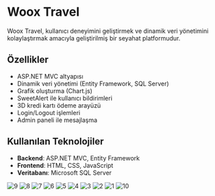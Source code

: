 # Woox Travel

Woox Travel, kullanıcı deneyimini geliştirmek ve dinamik veri yönetimini kolaylaştırmak amacıyla geliştirilmiş bir seyahat platformudur.

## Özellikler

- ASP.NET MVC altyapısı
- Dinamik veri yönetimi (Entity Framework, SQL Server)
- Grafik oluşturma (Chart.js)
- SweetAlert ile kullanıcı bildirimleri
- 3D kredi kartı ödeme arayüzü
- Login/Logout işlemleri
- Admin paneli ile mesajlaşma

## Kullanılan Teknolojiler

- **Backend**: ASP.NET MVC, Entity Framework
- **Frontend**: HTML, CSS, JavaScript
- **Veritabanı**: Microsoft SQL Server


![9](https://github.com/user-attachments/assets/6af05253-8c65-4cc6-959c-0abe5b049f4b)
![8](https://github.com/user-attachments/assets/a95fb814-f19a-4272-9f3d-408e15815511)
![7](https://github.com/user-attachments/assets/46fea1b9-4f0d-468c-9f22-318621bb21ca)
![6](https://github.com/user-attachments/assets/c6c0303f-df63-4209-8fb5-cf633b8af7f6)
![5](https://github.com/user-attachments/assets/032a3c57-8574-4fcd-80fe-c86a153b09ca)
![4](https://github.com/user-attachments/assets/306de498-1782-4b8d-94b5-dc26914666c5)
![3](https://github.com/user-attachments/assets/2e8e9621-6695-4bf4-8117-c2bded19f505)
![2](https://github.com/user-attachments/assets/1944deee-2bf2-4314-8135-9b26b8e05e49)
![1](https://github.com/user-attachments/assets/e6c22d3f-7a83-4698-ace7-74709e4c48a3)
![10](https://github.com/user-attachments/assets/af6bb793-8533-4654-b531-c1085d0ac3a7)
